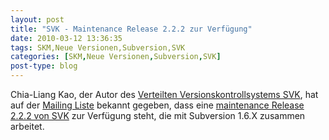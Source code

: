 ```yaml
---
layout: post
title: "SVK - Maintenance Release 2.2.2 zur Verfügung"
date: 2010-03-12 13:36:35
tags: SKM,Neue Versionen,Subversion,SVK
categories: [SKM,Neue Versionen,Subversion,SVK]
post-type: blog
---
```

Chia-Liang Kao, der Autor des <a href="http://svk.bestpractical.com/view/HomePage">Verteilten Versionskontrollsystems SVK</a>, hat auf der <a href="http://lists.bestpractical.com/pipermail/svk-users/2010-March/000444.html">Mailing Liste</a> bekannt gegeben, dass eine <a href="http://cpan.uwinnipeg.ca/cpan/authors/id/C/CL/CLKAO/SVK-v2.2.2.tar.gz">maintenance Release 2.2.2 von SVK</a> zur Verfügung steht, die mit Subversion 1.6.X zusammen arbeitet.
